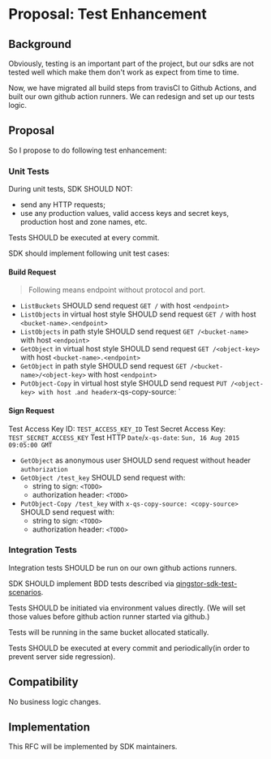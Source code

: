 # Proposal: Test Enhancement

## Background

Obviously, testing is an important part of the project, but our sdks are not tested well which make them don't work as expect from time to time.

Now, we have migrated all build steps from travisCI to Github Actions, and built our own github action runners. We can redesign and set up our tests logic.

## Proposal

So I propose to do following test enhancement:

### Unit Tests

During unit tests, SDK SHOULD NOT: 

- send any HTTP requests;
- use any production values, valid access keys and secret keys, production host and zone names, etc.

Tests SHOULD be executed at every commit.

SDK should implement following unit test cases:

#### Build Request

> Following <endpoint> means endpoint without protocol and port.

- `ListBuckets` SHOULD send request `GET /` with host `<endpoint>`
- `ListObjects` in virtual host style SHOULD send request `GET /` with host `<bucket-name>.<endpoint>`
- `ListObjects` in path style SHOULD send request `GET /<bucket-name>` with host `<endpoint>`
- `GetObject` in virtual host style SHOULD send request `GET /<object-key>` with host `<bucket-name>.<endpoint>`
- `GetObject` in path style SHOULD send request `GET /<bucket-name>/<object-key>` with host `<endpoint>`
- `PutObject-Copy` in virtual host style SHOULD send request `PUT /<object-key> with host `<bucket-name>.<endpoint>` and header `x-qs-copy-source: <copy-source>`

#### Sign Request

Test Access Key ID: `TEST_ACCESS_KEY_ID`
Test Secret Access Key: `TEST_SECRET_ACCESS_KEY`
Test HTTP `Date`/`x-qs-date`: `Sun, 16 Aug 2015 09:05:00 GMT`

- `GetObject` as anonymous user SHOULD send request without header `authorization`
- `GetObject /test_key` SHOULD send request with:
  - string to sign: `<TODO>`
  - authorization header: `<TODO>`
- `PutObject-Copy /test_key` with `x-qs-copy-source: <copy-source>` SHOULD send request with:
  - string to sign: `<TODO>`
  - authorization header: `<TODO>`

### Integration Tests

Integration tests SHOULD be run on our own github actions runners.

SDK SHOULD implement BDD tests described via [qingstor-sdk-test-scenarios](https://github.com/qingstor/qingstor-sdk-test-scenarios).

Tests SHOULD be initiated via environment values directly. (We will set those values before github action runner started via github.)

Tests will be running in the same bucket allocated statically.

Tests SHOULD be executed at every commit and periodically(in order to prevent server side regression).

## Compatibility

No business logic changes.

## Implementation

This RFC will be implemented by SDK maintainers.

